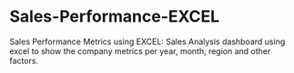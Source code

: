 # Sales-Performance-EXCEL
Sales Performance Metrics using EXCEL: Sales Analysis dashboard using excel to show the company metrics per year, month, region and other factors.
